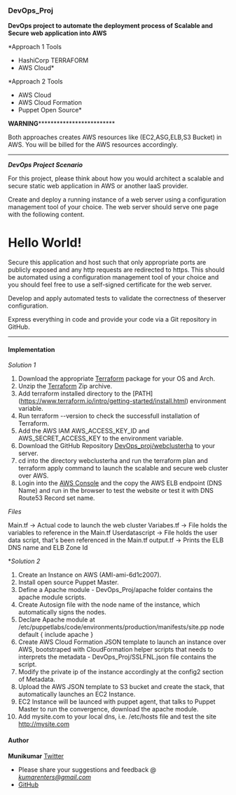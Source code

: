 ### DevOps_Proj

**DevOps project to automate the deployment process of Scalable and Secure web application into AWS**

*Approach 1 Tools

- HashiCorp TERRAFORM
- AWS Cloud*

*Approach 2 Tools

- AWS Cloud
- AWS Cloud Formation
- Puppet Open Source*

****************************************WARNING*****************************************************************

Both approaches creates AWS resources like (EC2,ASG,ELB,S3 Bucket) in AWS. You will be billed for the AWS resources accordingly.

****************************************************************************************************************

**_DevOps Project Scenario_**

For this project, please think about how you would architect a scalable and secure static web application in AWS or another IaaS provider.

Create and deploy a running instance of a web server using a configuration management tool of your choice. The web server should serve one page with the following content.

<html>

<head>

<title>Hello World</title>

</head>

<body>

<h1>Hello World!</h1>

</body>

</html>

Secure this application and host such that only appropriate ports are publicly exposed and any http requests are redirected to https. This should be automated using a configuration management tool of your choice and you should feel free to use a self-signed certificate for the web server.

Develop and apply automated tests to validate the correctness of theserver configuration.

Express everything in code and provide your code via a Git repository in GitHub.


---------------------------------------------------------------------------------------------------------------
#### Implementation

*Solution 1*

1. Download the appropriate [Terraform](https://www.terraform.io/downloads.html) package for your OS and Arch.
2. Unzip the [Terraform](https://www.terraform.io/intro/getting-started/install.html) Zip archive.
3. Add terraform installed directory to the [PATH] (https://www.terraform.io/intro/getting-started/install.html) environment variable.
4. Run terraform --version to check the successfull installation of Terraform.
5. Add the AWS IAM AWS_ACCESS_KEY_ID and AWS_SECRET_ACCESS_KEY to the environment variable.
6. Download the GitHub Repository [DevOps_proj/webclusterha](https://github.com/munikumare/DevOps_Proj) to your server.
7. cd into the directory webclusterha and run the terraform plan and terraform apply command to launch the scalable and secure web cluster over AWS.
8. Login into the [AWS Console](https://aws.amazon.com/) and the copy the AWS ELB endpoint (DNS Name) and run in the browser to test the website or test it with DNS Route53 Record set name.

_Files_

Main.tf -> Actual code to launch the web cluster
Variabes.tf -> File holds the variables to reference in the Main.tf
Userdatascript -> File holds the user data script, that's been referenced in the Main.tf
output.tf -> Prints the ELB DNS name and ELB Zone Id


**Solution 2*

1. Create an Instance on AWS (AMI-ami-6d1c2007).
2. Install open source Puppet Master.
3. Define a Apache module - DevOps_Proj/apache folder contains the apache module scripts.
4. Create Autosign file with the node name of the instance, which automatically signs the nodes.
5. Declare Apache module at /etc/puppetlabs/code/environments/production/manifests/site.pp
node default {
	include apache
}
6. Create AWS Cloud Formation JSON template to launch an instance over AWS, bootstraped with CloudFormation helper scripts that needs to interprets the metadata - DevOps_Proj/SSLFNL.json file contains the script.
7. Modify the private ip of the instance accordingly at the config2 section of Metadata.
7. Upload the AWS JSON template to S3 bucket and create the stack, that automatically launches an EC2 Instance.
8. EC2 Instance will be launced with puppet agent, that talks to Puppet Master to run the convergence, download the apache module.
9. Add mysite.com to your local dns, i.e. /etc/hosts file and test the site http://mysite.com


#### Author
**Munikumar** [Twitter](https://twitter.com/kumarenters)
- Please share your suggestions and feedback @ *kumarenters@gmail.com*
- [GitHub](https://github.com/munikumare/)


